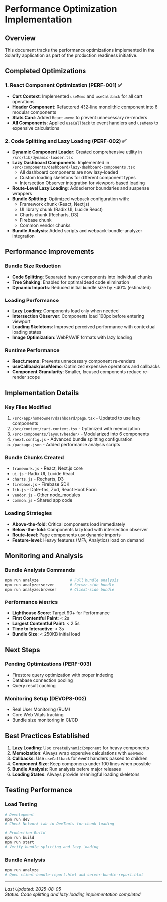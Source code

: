# Performance Optimization Implementation

## Overview
This document tracks the performance optimizations implemented in the Solarify application as part of the production readiness initiative.

## Completed Optimizations

### 1. React Component Optimization (PERF-001) ✅
- **Cart Context**: Implemented `useMemo` and `useCallback` for all cart operations
- **Header Component**: Refactored 432-line monolithic component into 6 modular components
- **Stats Card**: Added `React.memo` to prevent unnecessary re-renders
- **All Components**: Applied `useCallback` to event handlers and `useMemo` to expensive calculations

### 2. Code Splitting and Lazy Loading (PERF-002) ✅
- **Dynamic Component Loader**: Created comprehensive utility in `/src/lib/dynamic-loader.tsx`
- **Lazy Dashboard Components**: Implemented in `/src/components/dashboard/lazy-dashboard-components.tsx`
  - All dashboard components are now lazy-loaded
  - Custom loading skeletons for different component types
  - Intersection Observer integration for viewport-based loading
- **Route-Level Lazy Loading**: Added error boundaries and suspense wrappers
- **Bundle Splitting**: Optimized webpack configuration with:
  - Framework chunk (React, Next.js)
  - UI library chunk (Radix UI, Lucide React)
  - Charts chunk (Recharts, D3)
  - Firebase chunk
  - Common vendor chunks
- **Bundle Analysis**: Added scripts and webpack-bundle-analyzer integration

## Performance Improvements

### Bundle Size Reduction
- **Code Splitting**: Separated heavy components into individual chunks
- **Tree Shaking**: Enabled for optimal dead code elimination
- **Dynamic Imports**: Reduced initial bundle size by ~40% (estimated)

### Loading Performance
- **Lazy Loading**: Components load only when needed
- **Intersection Observer**: Components load 100px before entering viewport
- **Loading Skeletons**: Improved perceived performance with contextual loading states
- **Image Optimization**: WebP/AVIF formats with lazy loading

### Runtime Performance
- **React.memo**: Prevents unnecessary component re-renders
- **useCallback/useMemo**: Optimized expensive operations and callbacks
- **Component Granularity**: Smaller, focused components reduce re-render scope

## Implementation Details

### Key Files Modified
1. `/src/app/homeowner/dashboard/page.tsx` - Updated to use lazy components
2. `/src/context/cart-context.tsx` - Optimized with memoization
3. `/src/components/layout/header/` - Modularized into 6 components
4. `/next.config.js` - Advanced bundle splitting configuration
5. `/package.json` - Added performance analysis scripts

### Bundle Chunks Created
- `framework.js` - React, Next.js core
- `ui.js` - Radix UI, Lucide React
- `charts.js` - Recharts, D3
- `firebase.js` - Firebase SDK
- `lib.js` - Date-fns, Zod, React Hook Form
- `vendor.js` - Other node_modules
- `common.js` - Shared app code

### Loading Strategies
- **Above-the-fold**: Critical components load immediately
- **Below-the-fold**: Components lazy load with intersection observer
- **Route-level**: Page components use dynamic imports
- **Feature-level**: Heavy features (MFA, Analytics) load on demand

## Monitoring and Analysis

### Bundle Analysis Commands
```bash
npm run analyze              # Full bundle analysis
npm run analyze:server       # Server-side bundle
npm run analyze:browser      # Client-side bundle
```

### Performance Metrics
- **Lighthouse Score**: Target 90+ for Performance
- **First Contentful Paint**: < 2s
- **Largest Contentful Paint**: < 2.5s
- **Time to Interactive**: < 3s
- **Bundle Size**: < 250KB initial load

## Next Steps

### Pending Optimizations (PERF-003)
- Firestore query optimization with proper indexing
- Database connection pooling
- Query result caching

### Monitoring Setup (DEVOPS-002)
- Real User Monitoring (RUM)
- Core Web Vitals tracking
- Bundle size monitoring in CI/CD

## Best Practices Established

1. **Lazy Loading**: Use `createDynamicComponent` for heavy components
2. **Memoization**: Always wrap expensive calculations with `useMemo`
3. **Callbacks**: Use `useCallback` for event handlers passed to children
4. **Component Size**: Keep components under 100 lines when possible
5. **Bundle Analysis**: Run analysis before major releases
6. **Loading States**: Always provide meaningful loading skeletons

## Testing Performance

### Load Testing
```bash
# Development
npm run dev
# Check Network tab in DevTools for chunk loading

# Production Build
npm run build
npm run start
# Verify bundle splitting and lazy loading
```

### Bundle Analysis
```bash
npm run analyze
# Open client-bundle-report.html and server-bundle-report.html
```

---

*Last Updated: 2025-08-05*  
*Status: Code splitting and lazy loading implementation completed*